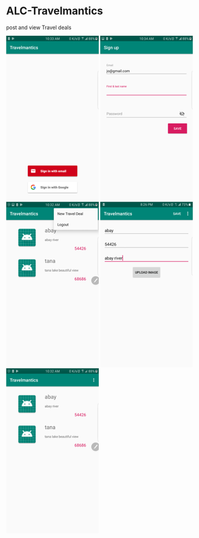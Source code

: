 # ALC-Travelmantics
post and view Travel deals



<p float="left">
  <img src="ScreenShots/chooseSignin.png" width="250" />
  <img src="ScreenShots/signin.png" width="250" /> 
  <img src="ScreenShots/new.png" width="250" />
  <img src="ScreenShots/data.png" width="250" />
  <img src="ScreenShots/home.png" width="250" />
</p>
